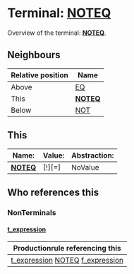 # Terminal: **[NOTEQ](./NOTEQ.md)**

Overview of the terminal: **[NOTEQ](./NOTEQ.md)**.



## **Neighbours**

| Relative position | Name                                          |
| ----------------- | --------------------------------------------- |
| Above             | [EQ](./EQ.md) |
| This              | **[NOTEQ](./NOTEQ.md)** |
| Below             | [NOT](./NOT.md) |



## **This**

| Name:                                       | Value:          | Abstraction:    |
| ------------------------------------------- | --------------- | --------------- |
| **[NOTEQ](./NOTEQ.md)** | [!][=] | NoValue |



## **Who references this**

### NonTerminals


#### [t_expression](./../Grammar/t_expression.md)

| Productionrule referencing this                      |
| ---------------------------------------------------- |
| [t_expression](./../Grammar/t_expression.md) [NOTEQ](./NOTEQ.md) [f_expression](./../Grammar/f_expression.md)  |



